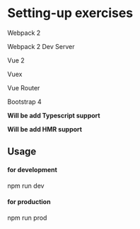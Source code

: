 # Setting-up exercises


Webpack 2

Webpack 2 Dev Server
 
Vue 2

Vuex

Vue Router

Bootstrap 4

**Will be add Typescript support**

**Will be add HMR support**

## Usage

#### for development

npm run dev

#### for production

npm run prod